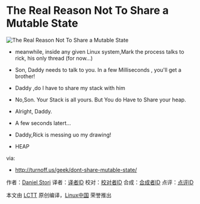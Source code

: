 The Real Reason Not To Share a Mutable State
===============

![The Real Reason Not To Share a Mutable State](http://turnoff.us/image/en/dont-share-mutable-state.png)

- meanwhile, inside any given Linux system,Mark the process talks to rick, his  only thread (for now...)

- Son, Daddy needs to talk to you. In a few Milliseconds , you'll get a brother!
- Daddy ,do I have to share my stack with him
- No,Son. Your Stack is all yours. But You do Have to Share your heap.
- Alright, Daddy.
- A few seconds latert...
- Daddy,Rick is messing uo my drawing!
- HEAP

via:
- http://turnoff.us/geek/dont-share-mutable-state/

作者：[Daniel Stori][a]
译者：[译者ID](https://github.com/译者ID)
校对：[校对者ID](https://github.com/校对者ID)
合成：[合成者ID](https://github.com/合成者ID)
点评：[点评ID](https://github.com/点评者ID)

本文由 [LCTT](https://github.com/LCTT/TranslateProject) 原创编译，[Linux中国](https://linux.cn/) 荣誉推出

[a]:http://turnoff.us/about/
